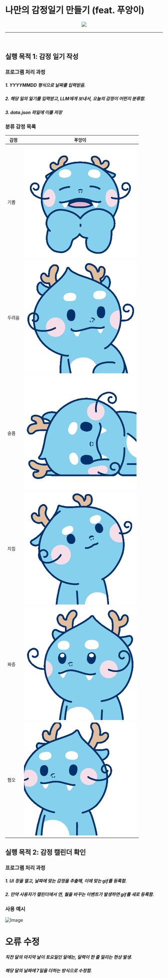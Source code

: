 # 나만의 감정일기 만들기 (feat. 푸앙이)


<div align="center">
<img src="https://img.shields.io/badge/Python-white?style=flat&logo=Python&logoColor=blue"/> 
</div>
<hr/>
<br>

## 실행 목적 1: 감정 일기 작성

### 프로그램 처리 과정

##### 1. YYYYMMDD 형식으로 날짜를 입력받음.
##### 2. 해당 일의 일기를 입력받고, LLM에게 보내서, 오늘의 감정이 어떤지 분류함.
##### 3. data.json 파일에 이를 저장


### 분류 감정 목록
| 감정       | 푸앙이 |
|------------|------------------|
| 기쁨 | ![Image](./static/기쁨.gif)             |
| 두려움 | ![Image](./static/두려움.gif)             |
| 슬픔 | ![Image](./static/슬픔.gif)             |
| 지침 | ![Image](./static/지침.gif)              |
| 짜증 | ![Image](./static/짜증.gif)             |
| 혐오 | ![Image](./static/혐오.gif)            |

## 실행 목적 2: 감정 캘린더 확인


### 프로그램 처리 과정

##### 1. UI 창을 열고, 날짜에 맞는 감정을 추출해, 이에 맞는 gif를 등록함.
##### 2. 만약 사용자가 캘린더에서 연, 월을 바꾸는 이벤트가 발생하면 gif를 새로 등록함.

### 사용 예시
![Image](./static/example.gif)

# 오류 수정
##### 직전 달의 마지막 날이 토요일인 달에는, 달력이 한 줄 밀리는 현상 발생.
##### 해당 달의 날짜에 7일을 더하는 방식으로 수정함.



